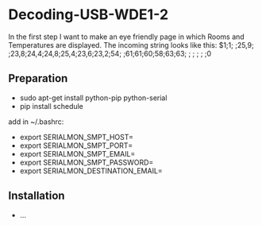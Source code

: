 # Decoding-USB-WDE1-2
In the first step I want to make an eye friendly page in which Rooms and Temperatures are displayed. 
The incoming string looks like this:
$1;1; ;25,9; ;23,8;24,4;24,8;25,4;23,6;23,2;54; ;61;61;60;58;63;63; ; ; ; ; ;0

## Preparation
* sudo apt-get install python-pip python-serial
* pip install schedule

add in ~/.bashrc:
* export SERIALMON_SMPT_HOST=
* export SERIALMON_SMPT_PORT=
* export SERIALMON_SMPT_EMAIL=
* export SERIALMON_SMPT_PASSWORD=
* export SERIALMON_DESTINATION_EMAIL=

## Installation
* ...
